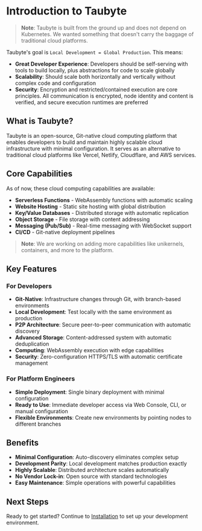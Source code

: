 # Introduction to Taubyte

<!-- Source: https://tau.how/getting-started/introduction/ -->

> **Note**: Taubyte is built from the ground up and does not depend on Kubernetes. We wanted something that doesn't carry the baggage of traditional cloud platforms.

Taubyte's goal is `Local Development = Global Production`. This means:

- **Great Developer Experience**: Developers should be self-serving with tools to build locally, plus abstractions for code to scale globally
- **Scalability**: Should scale both horizontally and vertically without complex code and configuration
- **Security**: Encryption and restricted/contained execution are core principles. All communication is encrypted, node identity and content is verified, and secure execution runtimes are preferred

## What is Taubyte?

Taubyte is an open-source, Git-native cloud computing platform that enables developers to build and maintain highly scalable cloud infrastructure with minimal configuration. It serves as an alternative to traditional cloud platforms like Vercel, Netlify, Cloudflare, and AWS services.

## Core Capabilities

<!-- Source: https://tau.how/02-platform-getting-started/00-what-is-taubyte/ -->

As of now, these cloud computing capabilities are available:

- **Serverless Functions** - WebAssembly functions with automatic scaling
- **Website Hosting** - Static site hosting with global distribution
- **Key/Value Databases** - Distributed storage with automatic replication
- **Object Storage** - File storage with content addressing
- **Messaging (Pub/Sub)** - Real-time messaging with WebSocket support
- **CI/CD** - Git-native deployment pipelines

> **Note**: We are working on adding more capabilities like unikernels, containers, and more to the platform.

## Key Features

### For Developers

- **Git-Native**: Infrastructure changes through Git, with branch-based environments
- **Local Development**: Test locally with the same environment as production
- **P2P Architecture**: Secure peer-to-peer communication with automatic discovery
- **Advanced Storage**: Content-addressed system with automatic deduplication
- **Computing**: WebAssembly execution with edge capabilities
- **Security**: Zero-configuration HTTPS/TLS with automatic certificate management

### For Platform Engineers

- **Simple Deployment**: Single binary deployment with minimal configuration
- **Ready to Use**: Immediate developer access via Web Console, CLI, or manual configuration
- **Flexible Environments**: Create new environments by pointing nodes to different branches

## Benefits

- **Minimal Configuration**: Auto-discovery eliminates complex setup
- **Development Parity**: Local development matches production exactly
- **Highly Scalable**: Distributed architecture scales automatically
- **No Vendor Lock-in**: Open source with standard technologies
- **Easy Maintenance**: Simple operations with powerful capabilities

## Next Steps

Ready to get started? Continue to [Installation](installation.md) to set up your development environment.
